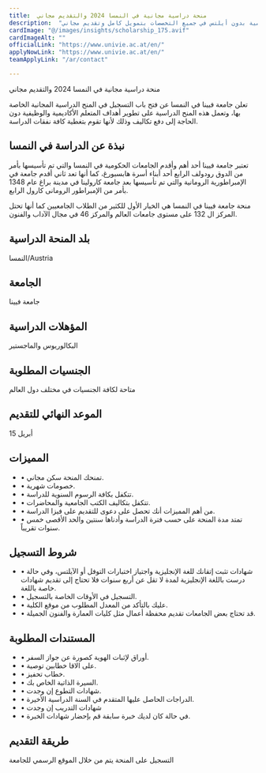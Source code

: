 ```yaml
---
title:  منحة دراسية مجانية في النمسا 2024 والتقديم مجاني 
description:  "فرصة ذهبية في النمسا للدراسة بمنح دراسية بدون أيلتس في جميع التخصصات بتمويل كامل وتقديم مجاني" 
cardImage: "@/images/insights/scholarship_175.avif" 
cardImageAlt: "" 
officialLink: "https://www.univie.ac.at/en/" 
applyNowLink: "https://www.univie.ac.at/en/" 
teamApplyLink: "/ar/contact"

---
```


منحة دراسية مجانية في النمسا 2024 والتقديم مجاني

تعلن جامعة فيينا في النمسا عن فتح باب التسجيل في المنح الدراسية المجانية الخاصة بها، وتعمل هذه المنح الدراسية على تطوير أهداف المتعلم الأكاديمية والوظيفية دون الحاجة إلى دفع تكاليف وذلك لأنها تقوم بتغطية كافة نفقات الدراسة.

## نبذة عن الدراسة في النمسا

تعتبر جامعة فيينا أحد أهم وأقدم الجامعات الحكومية في النمسا والتي تم تأسيسها بأمر من الدوق رودولف الرابع أحد أبناء أسرة هابسبورغ، كما أنها تعد ثاني أقدم جامعة في الإمبراطورية الرومانية والتي تم تأسيسها بعد جامعة كارولينا في مدينة براغ عام 1348 بأمر من الإمبراطور الرومانى كارول الرابع.

منحة جامعة فيينا في النمسا هي الخيار الأول للكثير من الطلاب الجامعيين كما أنها تحتل المركز ال 132 على مستوى جامعات العالم والمركز 46 في مجال الآداب والفنون.

## بلد المنحة الدراسية

النمسا/Austria

## الجامعة

جامعة فيينا

## المؤهلات الدراسية

البكالوريوس والماجستير

## الجنسيات المطلوبة

متاحة لكافة الجنسيات في مختلف دول العالم

## الموعد النهائي للتقديم

15 أبريل

## المميزات

- • تمنحك المنحة سكن مجاني.
- • خصومات شهرية.
- • تتكفل بكافة الرسوم السنوية للدراسة.
- • تتكفل بتكاليف الكتب الجامعية والمحاضرات.
- • من أهم المميزات أنك تحصل على دعوى للتقديم على فيزا الدراسة.
- • تمتد مدة المنحة على حسب فترة الدراسة وأدناها سنتين والحد الأقصى خمس سنوات تقريباً.

## شروط التسجيل

- • شهادات تثبت إتقانك للغة الإنجليزية واجتياز اختبارات التوفل أو الآيلتس، وفي حالة درست باللغة الإنجليزية لمدة لا تقل عن أربع سنوات فلا تحتاج إلى تقديم شهادات خاصة باللغة.
- • التسجيل في الأوقات الخاصة بالتسجيل.
- • عليك بالتأكد من المعدل المطلوب من موقع الكلية.
- • قد تحتاج بعض الجامعات تقديم محفظة أعمال مثل كليات العمارة والفنون الجميلة.

## المستندات المطلوبة

- • أوراق لإثبات الهوية كصورة عن جواز السفر.
- • على الاقا خطابين توصية.
- • خطاب تحفيز.
- • السيرة الذاتية الخاص بك.
- • شهادات التطوع إن وجدت.
- • الدراجات الحاصل عليها المتقدم في السنة الدراسية الأخيرة.
- • شهادات التدريب إن وجدت
- • في حالة كان لديك خبرة سابقة قم بإحضار شهادات الخبرة.

## طريقة التقديم

التسجيل على المنحة يتم من خلال الموقع الرسمي للجامعة

